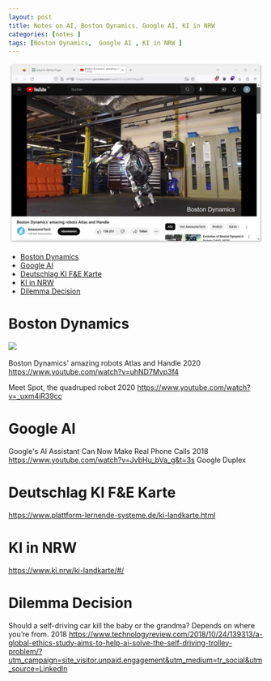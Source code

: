 ```yaml
---
layout: post
title: Notes on AI, Boston Dynamics, Google AI, KI in NRW
categories: [notes ]
tags: [Boston Dynamics,  Google AI , KI in NRW ]
---
```

![](../pics/2022-10-19-artificial-intelligence_image_1.png)

- [Boston Dynamics](#boston-dynamics)
- [Google AI](#google-ai)
- [Deutschlag KI F\&E Karte](#deutschlag-ki-fe-karte)
- [KI in NRW](#ki-in-nrw)
- [Dilemma Decision](#dilemma-decision)

# Boston Dynamics 

![](https://youtu.be/uhND7Mvp3f4)

Boston Dynamics' amazing robots Atlas and Handle 2020
<https://www.youtube.com/watch?v=uhND7Mvp3f4>

Meet Spot, the quadruped robot 2020 
<https://www.youtube.com/watch?v=_uxm4iR39cc>

# Google AI 

Google's AI Assistant Can Now Make Real Phone Calls 2018 
<https://www.youtube.com/watch?v=JvbHu_bVa_g&t=3s>
Google Duplex 


# Deutschlag KI F&E Karte 

<https://www.plattform-lernende-systeme.de/ki-landkarte.html>

# KI in NRW 

<https://www.ki.nrw/ki-landkarte/#/>

# Dilemma Decision 

Should a self-driving car kill the baby or the grandma? Depends on where you’re from. 2018 
https://www.technologyreview.com/2018/10/24/139313/a-global-ethics-study-aims-to-help-ai-solve-the-self-driving-trolley-problem/?utm_campaign=site_visitor.unpaid.engagement&utm_medium=tr_social&utm_source=LinkedIn
